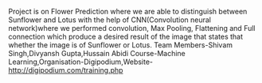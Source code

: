 Project is on Flower Prediction where we are able to distinguish between Sunflower and Lotus with the help of CNN(Convolution neural network)where we performed convolution, Max Pooling, Flattening and Full connection which produce a desired result of the image that states that whether the image is of Sunflower or Lotus. 
Team Members-Shivam Singh,Divyansh Gupta,Hussain Abidi
Course-Machine Learning,Organisation-Digipodium,Website-http://digipodium.com/training.php
